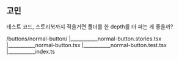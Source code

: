 ## 고민

테스트 코드, 스토리북까지 적을거면 폴더를 한 depth를 더 파는 게 좋을까?

<!-- prettier-ignore -->
/buttons/normal-button/
      |___________normal-button.stories.tsx
      |___________normal-button.tsx
      |___________normal-button.test.tsx
      |___________index.ts

